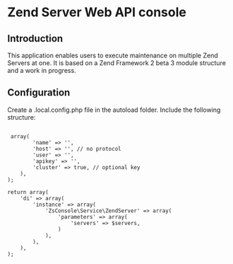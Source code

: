 Zend Server Web API console
=======================

Introduction
------------
This application enables users to execute maintenance on multiple Zend Servers
at one.
It is based on a Zend Framework 2 beta 3 module structure and a work in
progress.


Configuration
------------
Create a <name>.local.config.php file in the autoload folder. Include the
following structure:

<pre><code>
<?php
$servers = array(
    'local' => array(
        'name' => '<Your name definition>',
        'host' => '<hostname or ip:port>', // no protocol
        'user' => '<zend server api name>',
        'apikey' => '<zend server api key>',
        'cluster' => true, // optional key
    ),
);

return array(
    'di' => array(
        'instance' => array(
            'ZsConsole\Service\ZendServer' => array(
                'parameters' => array(
                    'servers' => $servers,
                )
            ),
        ),
    ),
);
</code></pre>

